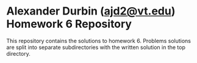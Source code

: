 # Alexander Durbin (ajd2@vt.edu) Homework 6 Repository
This repository contains the solutions to homework 6. Problems solutions are
split into separate subdirectories with the written solution in the top
directory.
